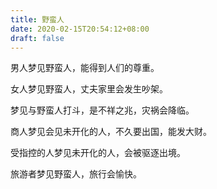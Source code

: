 ```yaml
---
title: 野蛮人
date: 2020-02-15T20:54:12+08:00
draft: false
---
```


男人梦见野蛮人，能得到人们的尊重。<br>


女人梦见野蛮人，丈夫家里会发生吵架。<br>


梦见与野蛮人打斗，是不祥之兆，灾祸会降临。<br>


商人梦见会见未开化的人，不久要出国，能发大财。<br>


受指控的人梦见未开化的人，会被驱逐出境。<br>


旅游者梦见野蛮人，旅行会愉快。<br>
